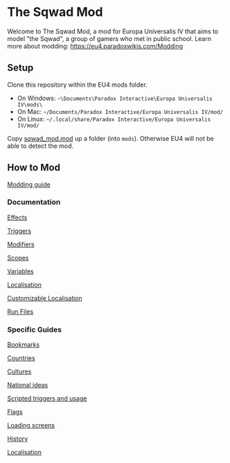 # The Sqwad Mod
Welcome to The Sqwad Mod, a mod for Europa Universalis IV that aims to model "the Sqwad", a group of gamers who met in public school.
Learn more about modding: https://eu4.paradoxwikis.com/Modding

## Setup
Clone this repository within the EU4 mods folder.

- On Windows: `~\Documents\Paradox Interactive\Europa Universalis IV\mods\`
- On Mac: `~/Documents/Paradox Interactive/Europa Universalis IV/mod/`
- On Linux: `~/.local/share/Paradox Interactive/Europa Universalis IV/mod/`

Copy [sqwad_mod.mod](/sqwad_mod.mod) up a folder (into `mods`).
Otherwise EU4 will not be able to detect the mod.

## How to Mod

[Modding guide](https://eu4.paradoxwikis.com/Modding)

### Documentation

[Effects](https://eu4.paradoxwikis.com/Commands)

[Triggers](https://eu4.paradoxwikis.com/Conditions)

[Modifiers](https://eu4.paradoxwikis.com/Modifier_list)

[Scopes](https://eu4.paradoxwikis.com/Scopes)

[Variables](https://eu4.paradoxwikis.com/Variables)

[Localisation](https://eu4.paradoxwikis.com/Localisation)

[Customizable Localisation](https://eu4.paradoxwikis.com/Customizable_localization)

[Run Files](https://eu4.paradoxwikis.com/Run_files)

### Specific Guides

[Bookmarks](https://eu4.paradoxwikis.com/Scenario_modding)

[Countries](https://eu4.paradoxwikis.com/Country_creation)

[Cultures](https://eu4.paradoxwikis.com/Culture_modding)

[National ideas](https://eu4.paradoxwikis.com/Idea_group_modding#National_ideas)

[Scripted triggers and usage](https://eu4.paradoxwikis.com/Conditions#Scripted_triggers)

[Flags](https://eu4.paradoxwikis.com/Country_creation#Flag)

[Loading screens]()

[History](https://eu4.paradoxwikis.com/History_modding)

[Localisation](https://eu4.paradoxwikis.com/Localisation)